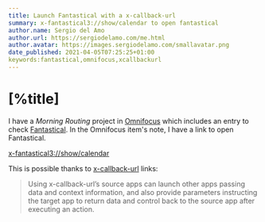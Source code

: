 ```yaml
---
title: Launch Fantastical with a x-callback-url
summary: x-fantastical3://show/calendar to open fantastical 
author.name: Sergio del Amo
author.url: https://sergiodelamo.com/me.html
author.avatar: https://images.sergiodelamo.com/smallavatar.png 
date_published: 2021-04-05T07:25:25+01:00
keywords:fantastical,omnifocus,xcallbackurl
---
```


# [%title]

I have a _Morning Routing_ project in [Omnifocus](https://www.omnigroup.com/omnifocus/) which includes an entry to check [Fantastical](https://flexibits.com/fantastical). In the Omnifocus item's note, I have a link to open Fantastical.  

[x-fantastical3://show/calendar](x-fantastical3://show/calendar)

This is possible thanks to [x-callback-url](http://x-callback-url.com) links:

> Using x-callback-url’s source apps can launch other apps passing data and context information, and also provide parameters instructing the target app to return data and control back to the source app after executing an action. 



